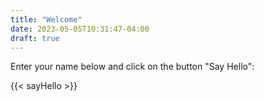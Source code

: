 ```yaml
---
title: "Welcome"
date: 2023-05-05T10:31:47-04:00
draft: true
---
```


Enter your name below and click on the button "Say Hello":

{{< sayHello >}}
